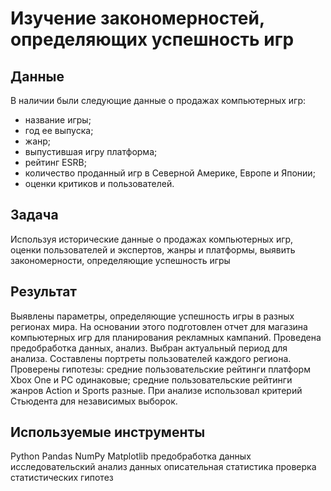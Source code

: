 # Изучение закономерностей, определяющих успешность игр
## Данные
В наличии были следующие данные о продажах компьютерных игр: 
- название игры;
- год ее выпуска; 
- жанр;
- выпустившая игру платформа;
- рейтинг ESRB; 
- количество проданный игр в Северной Америке, Европе и Японии;
- оценки критиков и пользователей.
## Задача
Используя исторические данные о продажах компьютерных игр, оценки пользователей и экспертов, жанры и платформы, выявить закономерности, определяющие успешность игры 
## Результат
Выявлены параметры, определяющие успешность игры в разных регионах мира. На основании этого подготовлен отчет для магазина компьютерных игр для планирования рекламных кампаний. Проведена предобработка данных, анализ. Выбран актуальный период для анализа. Составлены портреты пользователей каждого региона. Проверены гипотезы: средние пользовательские рейтинги платформ Xbox One и PC одинаковые; средние пользовательские рейтинги жанров Action и Sports разные. При анализе использовал критерий Стьюдента для независимых выборок.
## Используемые инструменты
Python
Pandas
NumPy
Matplotlib
предобработка данных
исследовательский анализ данных
описательная статистика
проверка статистических гипотез
